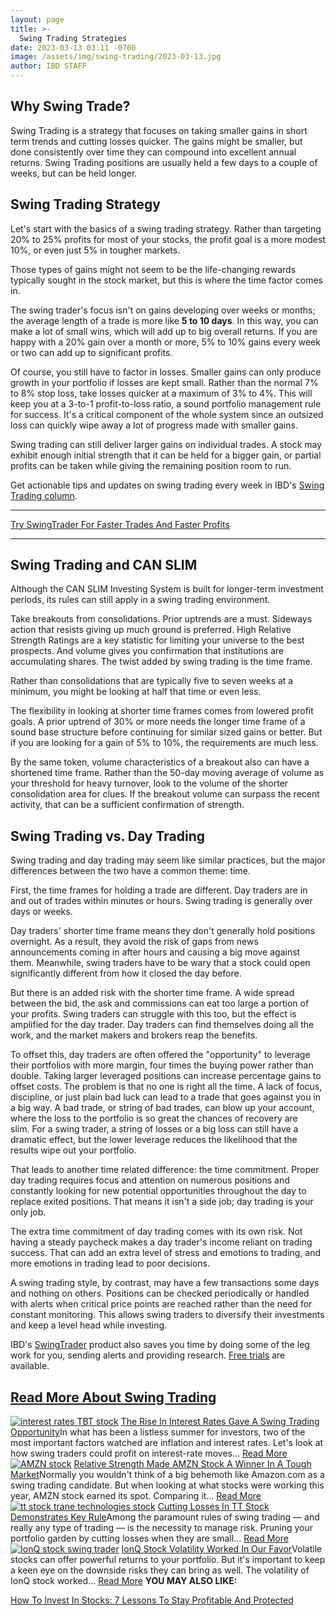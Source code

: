 ```yaml
---
layout: page
title: >-
  Swing Trading Strategies
date: 2023-03-13 03:11 -0700
image: /assets/img/swing-trading/2023-03-13.jpg
author: IBD STAFF
---
```






**Why Swing Trade?**
--------------------


Swing Trading is a strategy that focuses on taking smaller gains in short term trends and cutting losses quicker. The gains might be smaller, but done consistently over time they can compound into excellent annual returns. Swing Trading positions are usually held a few days to a couple of weeks, but can be held longer.


**Swing Trading Strategy**
--------------------------


Let's start with the basics of a swing trading strategy. Rather than targeting 20% to 25% profits for most of your stocks, the profit goal is a more modest 10%, or even just 5% in tougher markets.


Those types of gains might not seem to be the life-changing rewards typically sought in the stock market, but this is where the time factor comes in.


The swing trader's focus isn't on gains developing over weeks or months; the average length of a trade is more like **5 to 10 days**. In this way, you can make a lot of small wins, which will add up to big overall returns. If you are happy with a 20% gain over a month or more, 5% to 10% gains every week or two can add up to significant profits.


Of course, you still have to factor in losses. Smaller gains can only produce growth in your portfolio if losses are kept small. Rather than the normal 7% to 8% stop loss, take losses quicker at a maximum of 3% to 4%. This will keep you at a 3-to-1 profit-to-loss ratio, a sound portfolio management rule for success. It's a critical component of the whole system since an outsized loss can quickly wipe away a lot of progress made with smaller gains.


Swing trading can still deliver larger gains on individual trades. A stock may exhibit enough initial strength that it can be held for a bigger gain, or partial profits can be taken while giving the remaining position room to run.


Get actionable tips and updates on swing trading every week in IBD's [Swing Trading column](https://www.stage.investors.com/category/research/swing-trading/).




---


[Try SwingTrader For Faster Trades And Faster Profits](https://get.investors.com/swingtrader-offer/?src=APA1BQ)




---


**Swing Trading and CAN SLIM**
------------------------------


Although the CAN SLIM Investing System is built for longer-term investment periods, its rules can still apply in a swing trading environment.


Take breakouts from consolidations. Prior uptrends are a must. Sideways action that resists giving up much ground is preferred. High Relative Strength Ratings are a key statistic for limiting your universe to the best prospects. And volume gives you confirmation that institutions are accumulating shares. The twist added by swing trading is the time frame.


Rather than consolidations that are typically five to seven weeks at a minimum, you might be looking at half that time or even less.


The flexibility in looking at shorter time frames comes from lowered profit goals. A prior uptrend of 30% or more needs the longer time frame of a sound base structure before continuing for similar sized gains or better. But if you are looking for a gain of 5% to 10%, the requirements are much less.


By the same token, volume characteristics of a breakout also can have a shortened time frame. Rather than the 50-day moving average of volume as your threshold for heavy turnover, look to the volume of the shorter consolidation area for clues. If the breakout volume can surpass the recent activity, that can be a sufficient confirmation of strength.


**Swing Trading vs. Day Trading**
---------------------------------


Swing trading and day trading may seem like similar practices, but the major differences between the two have a common theme: time.


First, the time frames for holding a trade are different. Day traders are in and out of trades within minutes or hours. Swing trading is generally over days or weeks.


Day traders' shorter time frame means they don't generally hold positions overnight. As a result, they avoid the risk of gaps from news announcements coming in after hours and causing a big move against them. Meanwhile, swing traders have to be wary that a stock could open significantly different from how it closed the day before.


But there is an added risk with the shorter time frame. A wide spread between the bid, the ask and commissions can eat too large a portion of your profits. Swing traders can struggle with this too, but the effect is amplified for the day trader. Day traders can find themselves doing all the work, and the market makers and brokers reap the benefits.


To offset this, day traders are often offered the "opportunity" to leverage their portfolios with more margin, four times the buying power rather than double. Taking larger leveraged positions can increase percentage gains to offset costs. The problem is that no one is right all the time. A lack of focus, discipline, or just plain bad luck can lead to a trade that goes against you in a big way. A bad trade, or string of bad trades, can blow up your account, where the loss to the portfolio is so great the chances of recovery are slim. For a swing trader, a string of losses or a big loss can still have a dramatic effect, but the lower leverage reduces the likelihood that the results wipe out your portfolio.


That leads to another time related difference: the time commitment. Proper day trading requires focus and attention on numerous positions and constantly looking for new potential opportunities throughout the day to replace exited positions. That means it isn't a side job; day trading is your only job.


The extra time commitment of day trading comes with its own risk. Not having a steady paycheck makes a day trader's income reliant on trading success. That can add an extra level of stress and emotions to trading, and more emotions in trading lead to poor decisions.


A swing trading style, by contrast, may have a few transactions some days and nothing on others. Positions can be checked periodically or handled with alerts when critical price points are reached rather than the need for constant monitoring. This allows swing traders to diversify their investments and keep a level head while investing.


IBD's [SwingTrader](https://get.investors.com/swingtrader-offer/?src=APA1BQ) product also saves you time by doing some of the leg work for you, sending alerts and providing research. [Free trials](http://shop.stage.investors.com/offer/splashresponsive.aspx?id=SwingTrader&src=A011BM&intcode=IBDU_Offer_ST) are available.


[Read More About Swing Trading](https://www.investors.com/category/research/swing-trading/)
-------------------------------------------------------------------------------------------

[![interest rates TBT stock](https://www.investors.com/wp-content/uploads/2023/09/wSWING100223-300x170.jpg)](https://www.investors.com/research/swing-trading/interest-rates-higher-rates-provided-a-swing-trading-opportunity/) [The Rise In Interest Rates Gave A Swing Trading Opportunity](https://www.investors.com/research/swing-trading/interest-rates-higher-rates-provided-a-swing-trading-opportunity/)In what has been a listless summer for investors, two of the most important factors watched are inflation and interest rates. Let's look at how swing traders could profit on interest-rate moves... [Read More](https://www.investors.com/research/swing-trading/interest-rates-higher-rates-provided-a-swing-trading-opportunity/)[![AMZN stock](https://www.investors.com/wp-content/uploads/2023/09/wSWING092523-300x170.jpg)](https://www.investors.com/research/swing-trading/relative-strength-made-amzn-stock-a-winner-in-a-tough-market/) [Relative Strength Made AMZN Stock A Winner In A Tough Market](https://www.investors.com/research/swing-trading/relative-strength-made-amzn-stock-a-winner-in-a-tough-market/)Normally you wouldn't think of a big behemoth like Amazon.com as a swing trading candidate. But when looking at what stocks were working this year, AMZN stock earned its spot. Comparing it... [Read More](https://www.investors.com/research/swing-trading/relative-strength-made-amzn-stock-a-winner-in-a-tough-market/)[![tt stock trane technologies stock](https://www.investors.com/wp-content/uploads/2023/09/wSWING091823-300x170.jpg)](https://www.investors.com/research/swing-trading/cutting-losses-in-tt-stock-demonstrates-key-rule/) [Cutting Losses In TT Stock Demonstrates Key Rule](https://www.investors.com/research/swing-trading/cutting-losses-in-tt-stock-demonstrates-key-rule/)Among the paramount rules of swing trading — and really any type of trading — is the necessity to manage risk. Pruning your portfolio garden by cutting losses when they are small... [Read More](https://www.investors.com/research/swing-trading/cutting-losses-in-tt-stock-demonstrates-key-rule/)[![IonQ stock swing trader](https://www.investors.com/wp-content/uploads/2023/09/wSWING091123-1-300x170.jpg)](https://www.investors.com/research/swing-trading/ionq-stock-volatility-worked-in-our-favor/) [IonQ Stock Volatility Worked In Our Favor](https://www.investors.com/research/swing-trading/ionq-stock-volatility-worked-in-our-favor/)Volatile stocks can offer powerful returns to your portfolio. But it's important to keep a keen eye on the downside risks they can bring as well. The volatility of IonQ stock worked... [Read More](https://www.investors.com/research/swing-trading/ionq-stock-volatility-worked-in-our-favor/)
**YOU MAY ALSO LIKE:**


[How To Invest In Stocks: 7 Lessons To Stay Profitable And Protected](https://www.investors.com/how-to-invest/how-to-invest-rules-for-when-buy-and-sell-stocks-in-bull-and-bear-markets)




